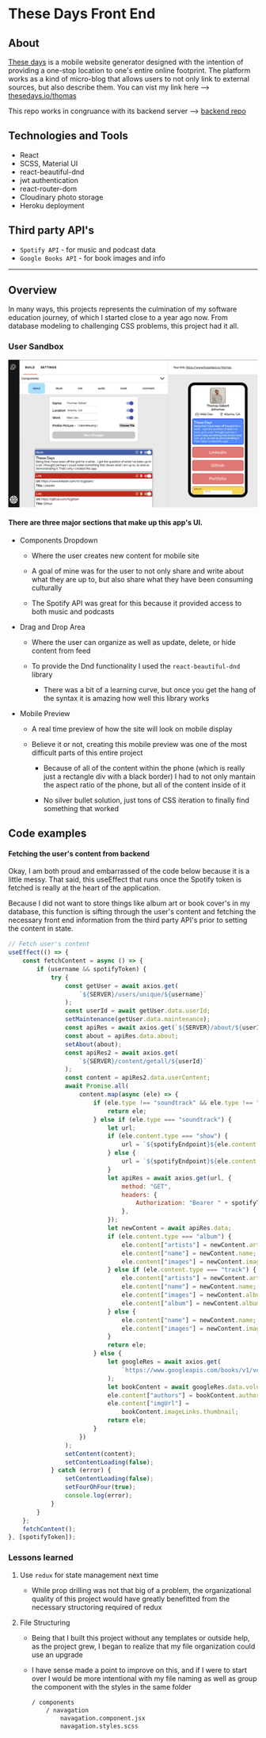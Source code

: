 # These Days Front End

## About

<a target="_blank" href="https://www.thesedays.io/">These days</a> is a mobile website generator designed with the intention of providing a one-stop location to one's entire online footprint. The platform works as a kind of micro-blog that allows users to not only link to external sources, but also describe them. You can vist my link here --> <a target="_blank" href="https://www.thesedays.io/thomas">thesedays.io/thomas</a>

This repo works in congruance with its backend server --> <a target="_blank" href="https://github.com/tcgilbert/td-back">backend repo</a>

## Technologies and Tools

-   React
-   SCSS, Material UI
-   react-beautiful-dnd
-   jwt authentication
-   react-router-dom
-   Cloudinary photo storage
-   Heroku deployment

## Third party API's

-   `Spotify API` - for music and podcast data
-   `Google Books API` - for book images and info

---

## Overview

In many ways, this projects represents the culmination of my software education journey, of which I started close to a year ago now. From database modeling to challenging CSS problems, this project had it all.

### User Sandbox

![](sandbox.png)

#### There are three major sections that make up this app's UI.

-   Components Dropdown

    -   Where the user creates new content for mobile site

    -   A goal of mine was for the user to not only share and write about what they are up to, but also share what they have been consuming culturally

    -   The Spotify API was great for this because it provided access to both music and podcasts

-   Drag and Drop Area

    -   Where the user can organize as well as update, delete, or hide content from feed

    -   To provide the Dnd functionality I used the `react-beautiful-dnd` library

        -   There was a bit of a learning curve, but once you get the hang of the syntax it is amazing how well this library works

-   Mobile Preview

    -   A real time preview of how the site will look on mobile display

    -   Believe it or not, creating this mobile preview was one of the most difficult parts of this entire project

        -   Because of all of the content within the phone (which is really just a rectangle div with a black border) I had to not only mantain the aspect ratio of the phone, but all of the content inside of it

        -   No silver bullet solution, just tons of CSS iteration to finally find something that worked

## Code examples

#### Fetching the user's content from backend

Okay, I am both proud and embarrassed of the code below because it is a little messy. That said, this useEffect that runs once the Spotify token is fetched is really at the heart of the application.

Because I did not want to store things like album art or book cover's in my database, this function is sifting through the user's content and fetching the necessary front end information from the third party API's prior to setting the content in state.

```javascript
// Fetch user's content
useEffect(() => {
    const fetchContent = async () => {
        if (username && spotifyToken) {
            try {
                const getUser = await axios.get(
                    `${SERVER}/users/unique/${username}`
                );
                const userId = await getUser.data.userId;
                setMaintenance(getUser.data.maintenance);
                const apiRes = await axios.get(`${SERVER}/about/${userId}`);
                const about = apiRes.data.about;
                setAbout(about);
                const apiRes2 = await axios.get(
                    `${SERVER}/content/getall/${userId}`
                );
                const content = apiRes2.data.userContent;
                await Promise.all(
                    content.map(async (ele) => {
                        if (ele.type !== "soundtrack" && ele.type !== "book") {
                            return ele;
                        } else if (ele.type === "soundtrack") {
                            let url;
                            if (ele.content.type === "show") {
                                url = `${spotifyEndpoint}${ele.content.type}s/${ele.content.spotifyId}?market=US`;
                            } else {
                                url = `${spotifyEndpoint}${ele.content.type}s/${ele.content.spotifyId}`;
                            }
                            let apiRes = await axios.get(url, {
                                method: "GET",
                                headers: {
                                    Authorization: "Bearer " + spotifyToken,
                                },
                            });
                            let newContent = await apiRes.data;
                            if (ele.content.type === "album") {
                                ele.content["artists"] = newContent.artists;
                                ele.content["name"] = newContent.name;
                                ele.content["images"] = newContent.images;
                            } else if (ele.content.type === "track") {
                                ele.content["artists"] = newContent.artists;
                                ele.content["name"] = newContent.name;
                                ele.content["images"] = newContent.album.images;
                                ele.content["album"] = newContent.album.name;
                            } else {
                                ele.content["name"] = newContent.name;
                                ele.content["images"] = newContent.images;
                            }
                            return ele;
                        } else {
                            let googleRes = await axios.get(
                                `https://www.googleapis.com/books/v1/volumes/${ele.content.apiId}?key=${GOOGLE_API_KEY}`
                            );
                            let bookContent = await googleRes.data.volumeInfo;
                            ele.content["authors"] = bookContent.authors;
                            ele.content["imgUrl"] =
                                bookContent.imageLinks.thumbnail;
                            return ele;
                        }
                    })
                );
                setContent(content);
                setContentLoading(false);
            } catch (error) {
                setContentLoading(false);
                setFourOhFour(true);
                console.log(error);
            }
        }
    };
    fetchContent();
}, [spotifyToken]);
```

### Lessons learned

1. Use `redux` for state management next time
    - While prop drilling was not that big of a problem, the organizational quality of this project would have greatly benefitted from the necessary structoring required of redux
2. File Structuring

    - Being that I built this project without any templates or outside help, as the project grew, I began to realize that my file organization could use an upgrade
    - I have sense made a point to improve on this, and if I were to start over I would be more intentional with my file naming as well as group the component with the styles in the same folder

        ```
        / components
            / navagation
                navagation.component.jsx
                navagation.styles.scss
        ```
